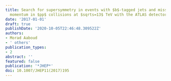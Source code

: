 ```yaml
---
title: Search for supersymmetry in events with $b$-tagged jets and missing transverse
  momentum in $pp$ collisions at $sqrts=13$ TeV with the ATLAS detector
date: '2017-01-01'
draft: true
publishDate: '2020-10-05T22:46:48.309522Z'
authors:
- Morad Aaboud
- ' others'
publication_types:
- 2
abstract: ''
featured: false
publication: '*JHEP*'
doi: 10.1007/JHEP11(2017)195
---
```


